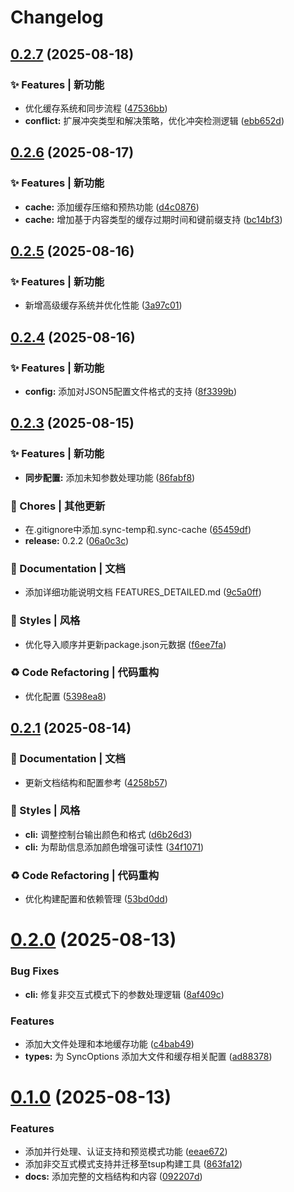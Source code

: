 # Changelog

## [0.2.7](https://github.com/flow-zy/sync-upstream/compare/v0.2.6...v0.2.7) (2025-08-18)

### ✨ Features | 新功能

* 优化缓存系统和同步流程 ([47536bb](https://github.com/flow-zy/sync-upstream/commit/47536bbb574b51a0a3adcc740c961d5f1905256a))
* **conflict:** 扩展冲突类型和解决策略，优化冲突检测逻辑 ([ebb652d](https://github.com/flow-zy/sync-upstream/commit/ebb652dbcfc28aa2b1af1e49a7e4defcf9a4f18e))

## [0.2.6](https://github.com/flow-zy/sync-upstream/compare/v0.2.5...v0.2.6) (2025-08-17)

### ✨ Features | 新功能

* **cache:** 添加缓存压缩和预热功能 ([d4c0876](https://github.com/flow-zy/sync-upstream/commit/d4c08761f851976e789d4fd596c1cd8f8a86edf9))
* **cache:** 增加基于内容类型的缓存过期时间和键前缀支持 ([bc14bf3](https://github.com/flow-zy/sync-upstream/commit/bc14bf366234d807239cf7adbca3e5cd781361fb))

## [0.2.5](https://github.com/flow-zy/sync-upstream/compare/v0.2.4...v0.2.5) (2025-08-16)

### ✨ Features | 新功能

* 新增高级缓存系统并优化性能 ([3a97c01](https://github.com/flow-zy/sync-upstream/commit/3a97c0163292d4403dd0c78f0461ceb217cb87dd))

## [0.2.4](https://github.com/flow-zy/sync-upstream/compare/v0.2.3...v0.2.4) (2025-08-16)

### ✨ Features | 新功能

* **config:** 添加对JSON5配置文件格式的支持 ([8f3399b](https://github.com/flow-zy/sync-upstream/commit/8f3399b8ada952f3badaab02185738341cbb575e))

## [0.2.3](https://github.com/flow-zy/sync-upstream/compare/v0.2.1...v0.2.3) (2025-08-15)

### ✨ Features | 新功能

* **同步配置:** 添加未知参数处理功能 ([86fabf8](https://github.com/flow-zy/sync-upstream/commit/86fabf85c85fa385778c8f1c74cc8ac87fca1e8a))

### 🎫 Chores | 其他更新

* 在.gitignore中添加.sync-temp和.sync-cache ([65459df](https://github.com/flow-zy/sync-upstream/commit/65459dffa55e69a692974b1c72705ecd09e4fdd0))
* **release:** 0.2.2 ([06a0c3c](https://github.com/flow-zy/sync-upstream/commit/06a0c3cf61185198586dbdbbc3d5e77473447968))

### 📝 Documentation | 文档

* 添加详细功能说明文档 FEATURES_DETAILED.md ([9c5a0ff](https://github.com/flow-zy/sync-upstream/commit/9c5a0ff92821283934d081c85a5c56580582e562))

### 💄 Styles | 风格

* 优化导入顺序并更新package.json元数据 ([f6ee7fa](https://github.com/flow-zy/sync-upstream/commit/f6ee7fa7aa36a81245dafd38dcd612ecbd5ab6e9))

### ♻ Code Refactoring | 代码重构

* 优化配置 ([5398ea8](https://github.com/flow-zy/sync-upstream/commit/5398ea88299a6335b3f725246ddfb6e772e29634))

## [0.2.1](https://github.com/flow-zy/sync-upstream/compare/v0.2.0...v0.2.1) (2025-08-14)

### 📝 Documentation | 文档

* 更新文档结构和配置参考 ([4258b57](https://github.com/flow-zy/sync-upstream/commit/4258b57b421f4d514e181fd7b38637f7491dc46c))

### 💄 Styles | 风格

* **cli:** 调整控制台输出颜色和格式 ([d6b26d3](https://github.com/flow-zy/sync-upstream/commit/d6b26d34af2c4350b0fb7083d2bfaa7f7d34f58f))
* **cli:** 为帮助信息添加颜色增强可读性 ([34f1071](https://github.com/flow-zy/sync-upstream/commit/34f1071c6d3440eed35d0d70490bef8f6d4786aa))

### ♻ Code Refactoring | 代码重构

* 优化构建配置和依赖管理 ([53bd0dd](https://github.com/flow-zy/sync-upstream/commit/53bd0dd86d643c6af8be1a0665f9e794700a03aa))

# [0.2.0](https://github.com/flow-zy/sync-upstream/compare/v0.1.0...v0.2.0) (2025-08-13)


### Bug Fixes

* **cli:** 修复非交互式模式下的参数处理逻辑 ([8af409c](https://github.com/flow-zy/sync-upstream/commit/8af409cd7b216d8192ef6ef23a766df6b947d4c0))


### Features

* 添加大文件处理和本地缓存功能 ([c4bab49](https://github.com/flow-zy/sync-upstream/commit/c4bab4938c6c93fc781fae7e2bc1a97c82bea9a3))
* **types:** 为 SyncOptions 添加大文件和缓存相关配置 ([ad88378](https://github.com/flow-zy/sync-upstream/commit/ad88378f1ab47190178a23ea572d813b9a860ee2))

# [0.1.0](https://github.com/flow-zy/sync-upstream/compare/v0.0.2...v0.1.0) (2025-08-13)


### Features

* 添加并行处理、认证支持和预览模式功能 ([eeae672](https://github.com/flow-zy/sync-upstream/commit/eeae672bbc5fab069cffe237e64e1e9886a4b250))
* 添加非交互式模式支持并迁移至tsup构建工具 ([863fa12](https://github.com/flow-zy/sync-upstream/commit/863fa12ef98e2b65be9d57e02e83c729ee387dd3))
* **docs:** 添加完整的文档结构和内容 ([092207d](https://github.com/flow-zy/sync-upstream/commit/092207dc4a090efdccdafcd6c1a6b49e7a94eb36))
